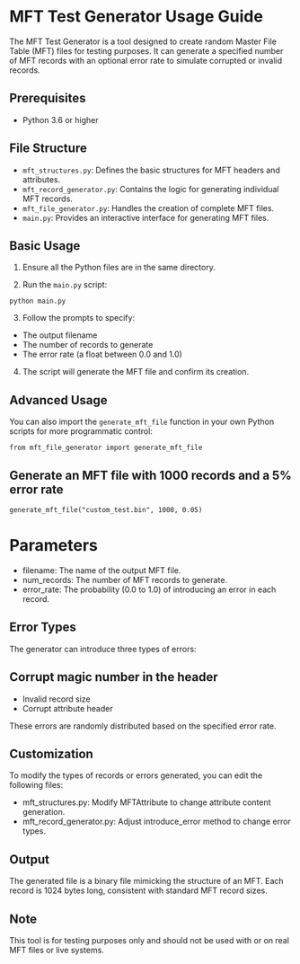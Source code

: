 # MFT Test Generator Usage Guide

The MFT Test Generator is a tool designed to create random Master File Table (MFT) files for testing purposes. It can generate a specified number of MFT records with an optional error rate to simulate corrupted or invalid records.

## Prerequisites

- Python 3.6 or higher

## File Structure

- `mft_structures.py`: Defines the basic structures for MFT headers and attributes.
- `mft_record_generator.py`: Contains the logic for generating individual MFT records.
- `mft_file_generator.py`: Handles the creation of complete MFT files.
- `main.py`: Provides an interactive interface for generating MFT files.

## Basic Usage

1. Ensure all the Python files are in the same directory.

2. Run the `main.py` script:

`python main.py`

3. Follow the prompts to specify:

- The output filename
- The number of records to generate
- The error rate (a float between 0.0 and 1.0)

4. The script will generate the MFT file and confirm its creation.

## Advanced Usage

You can also import the `generate_mft_file` function in your own Python scripts for more programmatic control:

`from mft_file_generator import generate_mft_file`

## Generate an MFT file with 1000 records and a 5% error rate
`generate_mft_file("custom_test.bin", 1000, 0.05)`

# Parameters

- filename: The name of the output MFT file.
- num_records: The number of MFT records to generate.
- error_rate: The probability (0.0 to 1.0) of introducing an error in each record.

## Error Types
The generator can introduce three types of errors:

## Corrupt magic number in the header
- Invalid record size
- Corrupt attribute header

These errors are randomly distributed based on the specified error rate.

## Customization
To modify the types of records or errors generated, you can edit the following files:

- mft_structures.py: Modify MFTAttribute to change attribute content generation.
- mft_record_generator.py: Adjust introduce_error method to change error types.

## Output

The generated file is a binary file mimicking the structure of an MFT. Each record is 1024 bytes long, consistent with standard MFT record sizes.

## Note
This tool is for testing purposes only and should not be used with or on real MFT files or live systems.